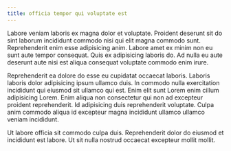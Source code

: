 ```yaml
---
title: officia tempor qui voluptate est
---
```


Labore veniam laboris ex magna dolor et voluptate. Proident deserunt sit do sint laborum incididunt commodo nisi qui elit magna commodo sunt. Reprehenderit enim esse adipisicing anim. Labore amet ex minim non eu sunt aute tempor consequat. Quis ex adipisicing laboris do. Ad nulla eu aute deserunt aute nisi est aliqua consequat voluptate commodo enim irure.

Reprehenderit ea dolore do esse eu cupidatat occaecat laboris. Laboris laboris dolor adipisicing ipsum ullamco duis. In commodo nulla exercitation incididunt qui eiusmod sit ullamco qui est. Enim elit sunt Lorem enim cillum adipisicing Lorem. Enim aliqua non consectetur qui non ad excepteur proident reprehenderit. Id adipisicing duis reprehenderit voluptate. Culpa anim commodo aliqua id excepteur magna incididunt ullamco ullamco veniam incididunt.

Ut labore officia sit commodo culpa duis. Reprehenderit dolor do eiusmod et incididunt est labore. Ut sit nulla nostrud occaecat excepteur mollit mollit.